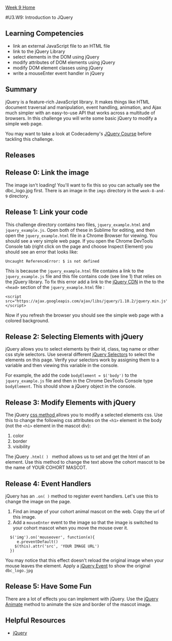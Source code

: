 [Week 9 Home](./)

#U3.W9: Introduction to JQuery

## Learning Competencies
- link an external JavaScript file to an HTML file
- link to the jQuery Library
- select elements in the DOM using jQuery
- modify attributes of DOM elements using jQuery
- modify DOM element classes using jQuery
- write a mouseEnter event handler in jQuery

## Summary
jQuery is a feature-rich JavaScript library. It makes things like HTML document traversal and manipulation, event handling, animation, and Ajax much simpler with an easy-to-use API that works across a multitude of browsers. In this challenge you will write some basic jQuery to modify a simple web page.

You may want to take a look at Codecademy's [JQuery Course](http://www.codecademy.com/en/tracks/jquery) before tackling this challenge.


## Releases

## Release 0: Link the image
The image isn't loading! You'll want to fix this so you can actually see the dbc_logo.jpg first. There is an image in the `imgs` directory in the `week-8-and-9` directory.

## Release 1: Link your code
This challenge directory contains two files, `jquery_example.html` and `jquery_example.js`.  Open both of these in Sublime for editing, and then open the  `jquery_example.html`  file in a Chrome Browser for viewing.  You should see a very simple web page.  If you open the Chrome DevTools Console tab (right click on the page and choose Inspect Element) you should see an error that looks like:

```
Uncaught ReferenceError: $ is not defined
```

This is because the `jquery_example.html` file contains a link to the `jquery_example.js` file and this file contains code (see line 1) that relies on the jQuery library.  To fix this error add a link to the [jQuery CDN](https://developers.google.com/speed/libraries/devguide#jquery) in the to the `<head>` section of the  `jquery_example.html` file :

```
<script src="https://ajax.googleapis.com/ajax/libs/jquery/1.10.2/jquery.min.js"></script>

```
Now if you refresh the browser you should see the simple web page with a colored background.

## Release 2: Selecting Elements with jQuery
jQuery allows you to select elements by their id, class, tag name or other css style selectors.  Use several different [jQuery Selectors](http://api.jquery.com/category/selectors/) to select the elements on this page.  Verify your selectors work by assigning them to a variable and then viewing this variable in the console.

For example, the add the code `bodyElement = $('body')` to the `jquery_example.js` file and then in the Chrome DevTools Console type `bodyElement`.  This should show a jQuery object in the console.

## Release 3: Modify Elements with jQuery
The jQuery [css method ]( http://api.jquery.com/css/) allows you to modify a selected elements css.  Use this to change the following css attributes on the `<h1>` element in the body (not the `<h1>` element in the mascot div):

1. color
2. border
3. visibility

The jQuery `.html( ) ` method allows us to set and get the html of an element.  Use this method to change the text above the cohort mascot to be the name of YOUR COHORT MASCOT.

## Release 4: Event Handlers
jQuery has an `.on( )` method to register event handlers.  Let's use this to change the image on the page.

1. Find an image of your cohort animal mascot on the web. Copy the url of this image.
2. Add a `mouseEnter` event to the image so that the image is switched to your cohort mascot when you move the mouse over it.

```
  $('img').on('mouseover', function(e){
     e.preventDefault()
    $(this).attr('src', 'YOUR IMAGE URL')
  })
```

You may notice that this effect doesn't reload the original image when your mouse leaves the element.  Apply a [jQuery Event](http://api.jquery.com/category/events/) to show the original `dbc_logo.jpg`

## Release 5: Have Some Fun
There are a lot of effects you can implement with jQuery.  Use the [jQuery Animate](http://api.jquery.com/animate/) method to animate the size and border of the mascot image.

## Helpful Resources
* [jQuery](http://jquery.com/ )
